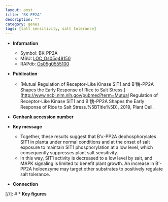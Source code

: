 ```yaml
---
layout: post
title: "BK-PP2A"
description: ""
category: genes
tags: [salt sensitivity, salt tolerance]
---
```


* **Information**  
    + Symbol: BK-PP2A  
    + MSU: [LOC_Os05g48150](http://rice.uga.edu/cgi-bin/ORF_infopage.cgi?orf=LOC_Os05g48150)  
    + RAPdb: [Os05g0555100](http://rapdb.dna.affrc.go.jp/viewer/gbrowse_details/irgsp1?name=Os05g0555100)  

* **Publication**  
    + [Mutual Regulation of Receptor-Like Kinase SIT1 and B&#39;魏-PP2A Shapes the Early Response of Rice to Salt Stress.](http://www.ncbi.nlm.nih.gov/pubmed?term=Mutual Regulation of Receptor-Like Kinase SIT1 and B&#39;魏-PP2A Shapes the Early Response of Rice to Salt Stress.%5BTitle%5D), 2019, Plant Cell.

* **Genbank accession number**  

* **Key message**  
    + Together, these results suggest that B'κ-PP2A dephosphorylates SIT1 in planta under normal conditions and at the onset of salt exposure to maintain SIT1 phosphorylation at a low level, which consequently suppresses plant salt sensitivity.
    + In this way, SIT1 activity is decreased to a low level by salt, and MAPK signaling is limited to benefit plant growth. An increase in B'<a6><ca>-PP2A holoenzyme may target other substrates to positively regulate salt tolerance.

* **Connection**  

[//]: # * **Key figures**  


